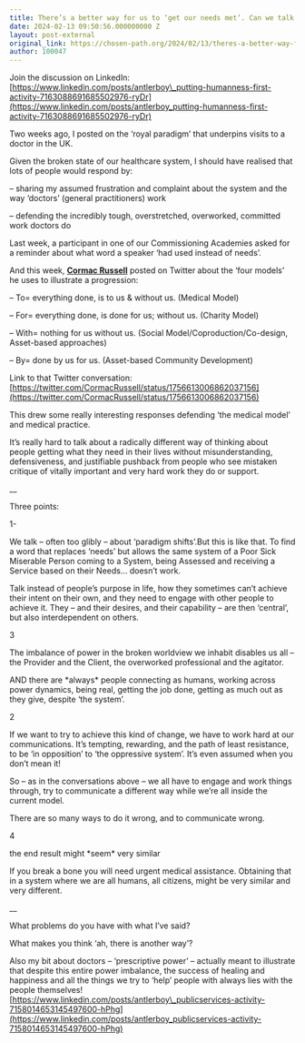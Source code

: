 ```yaml
---
title: There’s a better way for us to ‘get our needs met’. Can we talk about it? 
date: 2024-02-13 09:50:56.000000000 Z
layout: post-external
original_link: https://chosen-path.org/2024/02/13/theres-a-better-way-for-us-to-get-our-needs-met-can-we-talk-about-it/
author: 100047
---
```


Join the discussion on LinkedIn: [https://www.linkedin.com/posts/antlerboy\_putting-humanness-first-activity-7163088691685502976-ryDr](https://www.linkedin.com/posts/antlerboy_putting-humanness-first-activity-7163088691685502976-ryDr)

Two weeks ago, I posted on the ‘royal paradigm’ that underpins visits to a doctor in the UK.

Given the broken state of our healthcare system, I should have realised that lots of people would respond by:

– sharing my assumed frustration and complaint about the system and the way ‘doctors’ (general practitioners) work

– defending the incredibly tough, overstretched, overworked, committed work doctors do

Last week, a participant in one of our Commissioning Academies asked for a reminder about what word a speaker ‘had used instead of needs’.

And this week, [**Cormac Russell**](https://www.linkedin.com/feed/) posted on Twitter about the ‘four models’ he uses to illustrate a progression:

– To= everything done, is to us & without us. (Medical Model)

– For= everything done, is done for us; without us. (Charity Model)

– With= nothing for us without us. (Social Model/Coproduction/Co-design, Asset-based approaches)

– By= done by us for us. (Asset-based Community Development)

Link to that Twitter conversation:  
[https://twitter.com/CormacRussell/status/1756613006862037156](https://twitter.com/CormacRussell/status/1756613006862037156)

This drew some really interesting responses defending ‘the medical model’ and medical practice.

It’s really hard to talk about a radically different way of thinking about people getting what they need in their lives without misunderstanding, defensiveness, and justifiable pushback from people who see mistaken critique of vitally important and very hard work they do or support.

\_\_

Three points:

1- 

We talk – often too glibly – about ‘paradigm shifts’.But this is like that. To find a word that replaces ‘needs’ but allows the same system of a Poor Sick Miserable Person coming to a System, being Assessed and receiving a Service based on their Needs… doesn’t work.

Talk instead of people’s purpose in life, how they sometimes can’t achieve their intent on their own, and they need to engage with other people to achieve it. They – and their desires, and their capability – are then ‘central’, but also interdependent on others.

3

The imbalance of power in the broken worldview we inhabit disables us all – the Provider and the Client, the overworked professional and the agitator.

AND there are \*always\* people connecting as humans, working across power dynamics, being real, getting the job done, getting as much out as they give, despite ‘the system’.

2

If we want to try to achieve this kind of change, we have to work hard at our communications. It’s tempting, rewarding, and the path of least resistance, to be ‘in opposition’ to ‘the oppressive system’. It’s even assumed when you don’t mean it!

So – as in the conversations above – we all have to engage and work things through, try to communicate a different way while we’re all inside the current model.

There are so many ways to do it wrong, and to communicate wrong.

4

the end result might \*seem\* very similar

If you break a bone you will need urgent medical assistance. Obtaining that in a system where we are all humans, all citizens, might be very similar and very different.

\_\_

What problems do you have with what I’ve said?

What makes you think ‘ah, there is another way’?

Also my bit about doctors – ‘prescriptive power’ – actually meant to illustrate that despite this entire power imbalance, the success of healing and happiness and all the things we try to ‘help’ people with always lies with the people themselves!  
 [https://www.linkedin.com/posts/antlerboy\_publicservices-activity-7158014653145497600-hPhg](https://www.linkedin.com/posts/antlerboy_publicservices-activity-7158014653145497600-hPhg)

